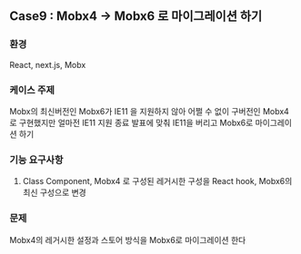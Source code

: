 ## Case9 : Mobx4 → Mobx6 로 마이그레이션 하기​

### 환경

React, next.js, Mobx

### 케이스 주제

Mobx의 최신버전인 Mobx6가 IE11 을 지원하지 않아 어쩔 수 없이 구버전인 Mobx4로 구현했지만 얼마전 IE11 지원 종료 발표에 맞춰
IE11을 버리고 Mobx6로 마이그레이션 하기

### 기능 요구사항

1. Class Component, Mobx4 로 구성된 레거시한 구성을 React hook, Mobx6의 최신 구성으로 변경

### 문제

Mobx4의 레거시한 설정과 스토어 방식을 Mobx6로 마이그레이션 한다

